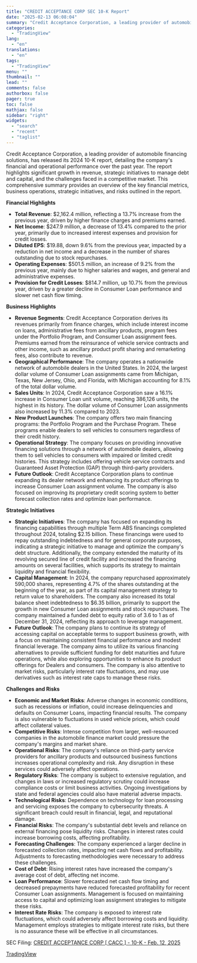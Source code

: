 ```yaml
---
title: "CREDIT ACCEPTANCE CORP SEC 10-K Report"
date: "2025-02-13 06:08:04"
summary: "Credit Acceptance Corporation, a leading provider of automobile financing solutions, has released its 2024 10-K report, detailing the company's financial and operational performance over the past year. The report highlights significant growth in revenue, strategic initiatives to manage debt and capital, and the challenges faced in a competitive market. This..."
categories:
  - "TradingView"
lang:
  - "en"
translations:
  - "en"
tags:
  - "TradingView"
menu: ""
thumbnail: ""
lead: ""
comments: false
authorbox: false
pager: true
toc: false
mathjax: false
sidebar: "right"
widgets:
  - "search"
  - "recent"
  - "taglist"
---
```


Credit Acceptance Corporation, a leading provider of automobile financing solutions, has released its 2024 10-K report, detailing the company's financial and operational performance over the past year. The report highlights significant growth in revenue, strategic initiatives to manage debt and capital, and the challenges faced in a competitive market. This comprehensive summary provides an overview of the key financial metrics, business operations, strategic initiatives, and risks outlined in the report.

**Financial Highlights**

* **Total Revenue**: $2,162.4 million, reflecting a 13.7% increase from the previous year, driven by higher finance charges and premiums earned.
* **Net Income**: $247.9 million, a decrease of 13.4% compared to the prior year, primarily due to increased interest expenses and provision for credit losses.
* **Diluted EPS**: $19.88, down 9.6% from the previous year, impacted by a reduction in net income and a decrease in the number of shares outstanding due to stock repurchases.
* **Operating Expenses**: $501.5 million, an increase of 9.2% from the previous year, mainly due to higher salaries and wages, and general and administrative expenses.
* **Provision for Credit Losses**: $814.7 million, up 10.7% from the previous year, driven by a greater decline in Consumer Loan performance and slower net cash flow timing.

**Business Highlights**

* **Revenue Segments**: Credit Acceptance Corporation derives its revenues primarily from finance charges, which include interest income on loans, administrative fees from ancillary products, program fees under the Portfolio Program, and Consumer Loan assignment fees. Premiums earned from the reinsurance of vehicle service contracts and other income, such as ancillary product profit sharing and remarketing fees, also contribute to revenue.
* **Geographical Performance**: The company operates a nationwide network of automobile dealers in the United States. In 2024, the largest dollar volume of Consumer Loan assignments came from Michigan, Texas, New Jersey, Ohio, and Florida, with Michigan accounting for 8.1% of the total dollar volume.
* **Sales Units**: In 2024, Credit Acceptance Corporation saw a 16.1% increase in Consumer Loan unit volume, reaching 386,126 units, the highest in its history. The dollar volume of Consumer Loan assignments also increased by 11.3% compared to 2023.
* **New Product Launches**: The company offers two main financing programs: the Portfolio Program and the Purchase Program. These programs enable dealers to sell vehicles to consumers regardless of their credit history.
* **Operational Strategy**: The company focuses on providing innovative financing solutions through a network of automobile dealers, allowing them to sell vehicles to consumers with impaired or limited credit histories. This strategy includes offering vehicle service contracts and Guaranteed Asset Protection (GAP) through third-party providers.
* **Future Outlook**: Credit Acceptance Corporation plans to continue expanding its dealer network and enhancing its product offerings to increase Consumer Loan assignment volume. The company is also focused on improving its proprietary credit scoring system to better forecast collection rates and optimize loan performance.

**Strategic Initiatives**

* **Strategic Initiatives**: The company has focused on expanding its financing capabilities through multiple Term ABS financings completed throughout 2024, totaling $2.15 billion. These financings were used to repay outstanding indebtedness and for general corporate purposes, indicating a strategic initiative to manage and optimize the company's debt structure. Additionally, the company extended the maturity of its revolving secured line of credit facility and increased the financing amounts on several facilities, which supports its strategy to maintain liquidity and financial flexibility.
* **Capital Management**: In 2024, the company repurchased approximately 590,000 shares, representing 4.7% of the shares outstanding at the beginning of the year, as part of its capital management strategy to return value to shareholders. The company also increased its total balance sheet indebtedness to $6.35 billion, primarily to support the growth in new Consumer Loan assignments and stock repurchases. The company maintained a funded debt to equity ratio of 3.6 to 1 as of December 31, 2024, reflecting its approach to leverage management.
* **Future Outlook**: The company plans to continue its strategy of accessing capital on acceptable terms to support business growth, with a focus on maintaining consistent financial performance and modest financial leverage. The company aims to utilize its various financing alternatives to provide sufficient funding for debt maturities and future operations, while also exploring opportunities to enhance its product offerings for Dealers and consumers. The company is also attentive to market risks, particularly interest rate fluctuations, and may use derivatives such as interest rate caps to manage these risks.

**Challenges and Risks**

* **Economic and Market Risks**: Adverse changes in economic conditions, such as recessions or inflation, could increase delinquencies and defaults on Consumer Loans, impacting financial results. The company is also vulnerable to fluctuations in used vehicle prices, which could affect collateral values.
* **Competitive Risks**: Intense competition from larger, well-resourced companies in the automobile finance market could pressure the company's margins and market share.
* **Operational Risks**: The company's reliance on third-party service providers for ancillary products and outsourced business functions increases operational complexity and risk. Any disruption in these services could adversely affect operations.
* **Regulatory Risks**: The company is subject to extensive regulation, and changes in laws or increased regulatory scrutiny could increase compliance costs or limit business activities. Ongoing investigations by state and federal agencies could also have material adverse impacts.
* **Technological Risks**: Dependence on technology for loan processing and servicing exposes the company to cybersecurity threats. A significant breach could result in financial, legal, and reputational damage.
* **Financial Risks**: The company's substantial debt levels and reliance on external financing pose liquidity risks. Changes in interest rates could increase borrowing costs, affecting profitability.
* **Forecasting Challenges**: The company experienced a larger decline in forecasted collection rates, impacting net cash flows and profitability. Adjustments to forecasting methodologies were necessary to address these challenges.
* **Cost of Debt**: Rising interest rates have increased the company's average cost of debt, affecting net income.
* **Loan Performance**: Slower forecasted net cash flow timing and decreased prepayments have reduced forecasted profitability for recent Consumer Loan assignments. Management is focused on maintaining access to capital and optimizing loan assignment strategies to mitigate these risks.
* **Interest Rate Risks**: The company is exposed to interest rate fluctuations, which could adversely affect borrowing costs and liquidity. Management employs strategies to mitigate interest rate risks, but there is no assurance these will be effective in all circumstances.

SEC Filing: [CREDIT ACCEPTANCE CORP [ CACC ] - 10-K - Feb. 12, 2025](https://www.sec.gov/Archives/edgar/data/885550/000088555025000012/cacc-20241231.htm)

[TradingView](https://www.tradingview.com/news/tradingview:545635b6d7a65:0-credit-acceptance-corp-sec-10-k-report/)
